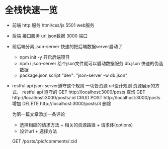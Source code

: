 # 全栈快速一览

- 前端 http 服务 html/css/js
    5501 web服务
- 后端 接口服务 
    url json数据 
    3000 端口
- 前后端分离
    json-server 快速的把后端数据server启动了
    - npm init -y 开启后端项目
    - npm i json-server 给个json文件就可以启动数据服务
        db.json 快速的伪造数据 
    - package.json
        script
        "dev": "json-server -w db.json"
    
- restful api json-server遵守这个规则
    一切皆资源 url设计规则
    资源展示的方式， restful api 遵守的
    GET http://localhost:3000/posts       查询
    GET http://localhost:3000/posts/:id
    CRUD 
    POST http://localhost:3000/posts      增加
    DELETE http://localhost:3000/posts/3  删除

    为第一篇文章添加一条评论
    - 选择相应的请求方法 + 相关的资源路径 + 请求体(options)
    - 设计url + 选择方法
    
    GET /posts/:pid/comments/:cid